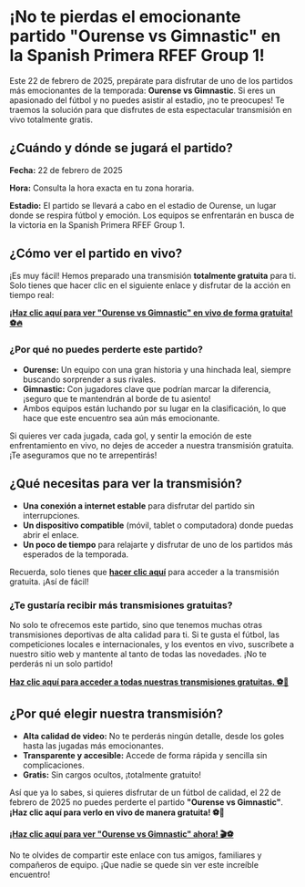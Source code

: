 # ¡No te pierdas el emocionante partido "Ourense vs Gimnastic" en la Spanish Primera RFEF Group 1!

Este 22 de febrero de 2025, prepárate para disfrutar de uno de los partidos más emocionantes de la temporada: **Ourense vs Gimnastic**. Si eres un apasionado del fútbol y no puedes asistir al estadio, ¡no te preocupes! Te traemos la solución para que disfrutes de esta espectacular transmisión en vivo totalmente gratis.

## ¿Cuándo y dónde se jugará el partido?

**Fecha:** 22 de febrero de 2025

**Hora:** Consulta la hora exacta en tu zona horaria.

**Estadio:** El partido se llevará a cabo en el estadio de Ourense, un lugar donde se respira fútbol y emoción. Los equipos se enfrentarán en busca de la victoria en la Spanish Primera RFEF Group 1.

## ¿Cómo ver el partido en vivo?

¡Es muy fácil! Hemos preparado una transmisión **totalmente gratuita** para ti. Solo tienes que hacer clic en el siguiente enlace y disfrutar de la acción en tiempo real:

[**¡Haz clic aquí para ver "Ourense vs Gimnastic" en vivo de forma gratuita! ⚽🔥**](https://tinyurl.com/livestreamfreeo?st=Ourense+vs+Gimnastic&si=gh)

### ¿Por qué no puedes perderte este partido?

- **Ourense:** Un equipo con una gran historia y una hinchada leal, siempre buscando sorprender a sus rivales.
- **Gimnastic:** Con jugadores clave que podrían marcar la diferencia, ¡seguro que te mantendrán al borde de tu asiento!
- Ambos equipos están luchando por su lugar en la clasificación, lo que hace que este encuentro sea aún más emocionante.

Si quieres ver cada jugada, cada gol, y sentir la emoción de este enfrentamiento en vivo, no dejes de acceder a nuestra transmisión gratuita. ¡Te aseguramos que no te arrepentirás!

## ¿Qué necesitas para ver la transmisión?

- **Una conexión a internet estable** para disfrutar del partido sin interrupciones.
- **Un dispositivo compatible** (móvil, tablet o computadora) donde puedas abrir el enlace.
- **Un poco de tiempo** para relajarte y disfrutar de uno de los partidos más esperados de la temporada.

Recuerda, solo tienes que [**hacer clic aquí**](https://tinyurl.com/livestreamfreeo?st=Ourense+vs+Gimnastic&si=gh) para acceder a la transmisión gratuita. ¡Así de fácil!

### ¿Te gustaría recibir más transmisiones gratuitas?

No solo te ofrecemos este partido, sino que tenemos muchas otras transmisiones deportivas de alta calidad para ti. Si te gusta el fútbol, las competiciones locales e internacionales, y los eventos en vivo, suscríbete a nuestro sitio web y mantente al tanto de todas las novedades. ¡No te perderás ni un solo partido!

[**Haz clic aquí para acceder a todas nuestras transmisiones gratuitas. ⚽🎥**](https://tinyurl.com/livestreamfreeo?st=Ourense+vs+Gimnastic&si=gh)

## ¿Por qué elegir nuestra transmisión?

- **Alta calidad de video:** No te perderás ningún detalle, desde los goles hasta las jugadas más emocionantes.
- **Transparente y accesible:** Accede de forma rápida y sencilla sin complicaciones.
- **Gratis:** Sin cargos ocultos, ¡totalmente gratuito!

Así que ya lo sabes, si quieres disfrutar de un fútbol de calidad, el 22 de febrero de 2025 no puedes perderte el partido **"Ourense vs Gimnastic"**. **¡Haz clic aquí para verlo en vivo de manera gratuita! ⚽📲**

[**¡Haz clic aquí para ver "Ourense vs Gimnastic" ahora! 🎬⚽**](https://tinyurl.com/livestreamfreeo?st=Ourense+vs+Gimnastic&si=gh)

No te olvides de compartir este enlace con tus amigos, familiares y compañeros de equipo. ¡Que nadie se quede sin ver este increíble encuentro!
